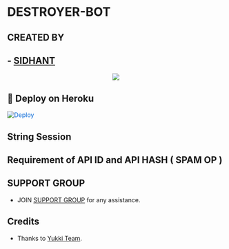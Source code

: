 # DESTROYER-BOT 

##  CREATED BY
##   - [SIDHANT](https://t.me/siddhant_devil)

<p align="center">
  <img src="https://telegra.ph/file/d1169eb61fda56de23182.jpg">
</p>

## 🚀 Deploy on Heroku 
<a href="https://dashboard.heroku.com/new?button-url=https%3A%2F%2Fgithub.com%2Funknownforall1%2FDESTROYER-SPAM-BOT&template=https%3A%2F%2Fgithub.com%2Funknownforall1%2FDESTROYER-SPAM-BOT" rel="nofollow" style="background-color: initial; box-sizing: border-box; color: #0366d6; text-decoration-line: none;"><img alt="Deploy" data-canonical-src="https://www.herokucdn.com/deploy/button.svg" src="https://camo.githubusercontent.com/83b0e95b38892b49184e07ad572c94c8038323fb/68747470733a2f2f7777772e6865726f6b7563646e2e636f6d2f6465706c6f792f627574746f6e2e737667" style="border-style: none; box-sizing: initial; max-width: 100%;" /></a></div>

## String Session

 Requirement of API ID and API HASH ( SPAM OP )
   - 

  
##
## SUPPORT GROUP
   - JOIN [ SUPPORT GROUP](https://t.me/indian_opp) for any assistance.

## Credits
   - Thanks to [ Yukki Team](https://t.me/officialyukki).

